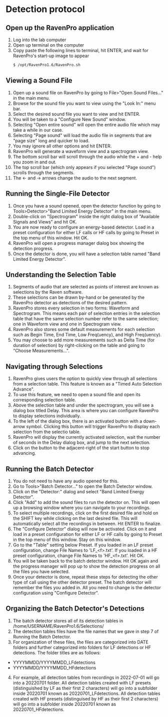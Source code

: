 # Detection protocol


## Open up the RavenPro application

1. Log into the lab computer
2. Open up terminal on the computer
3. Copy paste the following lines to terminal, hit ENTER, and wait for RavenPro's start-up image to appear
    ```bash
    $ /opt/RavenPro1.6/RavenPro.sh
    ```
    
    
## Viewing a Sound File

1. Open up a sound file on RavenPro by going to File>"Open Sound Files..." in the main menu.
2. Browse for the sound file you want to view using the "Look In:" menu bar.
3. Select the desired sound file you want to view and hit ENTER.
4. You will be taken to a "Configure New Sound" window.
5. Selecting "Open entire sound" will open the entire audio file which may take a while in our case.
6. Selecting "Page sound" will load the audio file in segments that are "page size" long and quicker to load.
7. You may ignore all other options and hit ENTER.
8. RavenPro will generate a waveform view and a spectrogram view.
9. The bottom scroll bar will scroll through the audio while the + and - help you zoom in and out.
10. The top scroll bar (which only appears if you selected "Page sound") scrolls through the segments.
11. The <- and -> arrows change the audio to the next segment.


## Running the Single-File Detector

1. Once you have a sound opened, open the detector function by going to Tools>Detector>"Band Limited Energy Detector" in the main menu.
2. Double-click on "Spectrogram" inside the right dialog box of "Available Signals and Views" and hit OK.
3. You are now ready to configure an energy-based detector. Load in a preset configuration for either LF calls or HF calls by going to Preset in the top menu of this window. Hit OK.
4. RavenPro will open a progress manager dialog box showing the detection progress.
5. Once the detector is done, you will have a selection table named "Band Limited Energy Detector".

## Understanding the Selection Table

1. Segments of audio that are selected as points of interest are known as selections by the Raven software.
2. These selections can be drawn by-hand or be generated by the RavenPro detector as detections of the desired pattern.
3. RavenPro stores every selection in two forms: Waveform and Spectrogram. This means each pair of selection entries in the selection table that have the same selection number refer to the same selection; one in Waveform view and one in Spectrogram view.
4. RavenPro also stores some default measurements for each selection such as Begin Time, End Time, Low Freq(uency), and High Freq(uency).
5. You may choose to add more measurements such as Delta Time (for duration of selection) by right-clicking on the table and going to "Choose Measurements...".

## Navigating through Selections

1. RavenPro gives users the option to quickly view through all selections from a selection table. This feature is known as a "Timed Auto Selection Advance".
2. To use this feature, we need to open a sound file and open its corresponding selection table.
3. Above the selection table and under the spectrogram, you will see a dialog box titled Delay. This area is where you can configure RavenPro to display selections individually.
4. To the left of the dialog box, there is an activated button with a down-arrow symbol. Clicking this button will trigger RavenPro to display each selection from the selectio table.
5. RavenPro will display the currently activated selection, wait the number of seconds in the Delay dialog box, and jump to the next selection.
6. Click on the button to the adjacent-right of the start button to stop advancing.

## Running the Batch Detector

1. You do not need to have any audio opened for this.
2. Go to Tools>"Batch Detector..." to open the Batch Detector window.
3. Click on the "Detector:" dialog and select "Band Limited Energy Detector".
4. Click "Add" to add the sound files to run the detector on. This will open up a browsing window where you can navigate to your recordings.
5. To select multiple recordings, click on the first desired file and hold on the SHIFT key while clicking on the last desired file. This will automatically select all the recordings in between. Hit ENTER to finalize.
6. The "Configure Detector" dialog will now be activated. Click on it and load in a preset configuration for either LF or HF calls by going to Preset in the top menu of this window. Stay on this window.
7. Go to the "Table" setting below Preset. If you loaded in an LF preset configuration, change File Names to 'LF_&lt;f&gt;.txt'. If you loaded in a HF preset configuration, change File Names to 'HF_&lt;f&gt;.txt'. Hit OK.
8. You will be taken back to the batch detector window. Hit OK again and the progress manager will pop up to show the detection progress on all the files you have selected.
9. Once your detector is done, repeat these steps for detecting the other type of call using the other detector preset. The batch detector will remember the files you added in. All you need to change is the detector configuration using "Configure Detector".


## Organizing the Batch Detector's Detections

1. The batch detector stores all of its detection tables in /home/USERNAME/RavenPro1.6/Selections/
2. The detection tables files have the file names that we gave in step 7 of Running the Batch Detector.
3. For organization of these files, the files are categorized into DATE folders and further categorized into folders for LF detections or HF detections. The folder titles are as follows:
 - YYYYMMDD/YYYYMMDD_LFdetections
 - YYYYMMDD/YYYYMMDD_HFdetections
4. For example, all detection tables from recordings in 2022-07-01 will go into a 20220701 folder. All detection tables created with LF presets (distinguished by LF as their first 2 characters) will go into a subfolder inside 20220701 known as 20220701_LFdetections. All detection tables created with HF presets (distinguised by HF as their first 2 characters) will go into a subfolder inside 20220701 known as 20220701_HFdetections.
